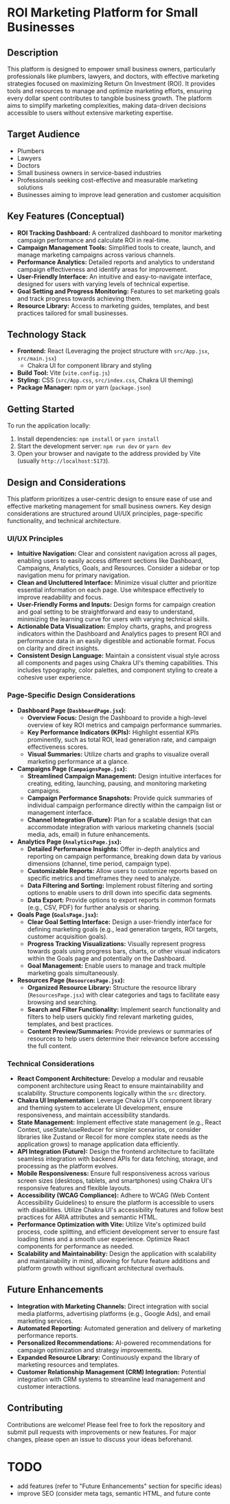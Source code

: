 # ROI Marketing Platform for Small Businesses

## Description

This platform is designed to empower small business owners, particularly professionals like plumbers, lawyers, and doctors, with effective marketing strategies focused on maximizing Return On Investment (ROI). It provides tools and resources to manage and optimize marketing efforts, ensuring every dollar spent contributes to tangible business growth. The platform aims to simplify marketing complexities, making data-driven decisions accessible to users without extensive marketing expertise.

## Target Audience

- Plumbers
- Lawyers
- Doctors
- Small business owners in service-based industries
- Professionals seeking cost-effective and measurable marketing solutions
- Businesses aiming to improve lead generation and customer acquisition

## Key Features (Conceptual)

- **ROI Tracking Dashboard:** A centralized dashboard to monitor marketing campaign performance and calculate ROI in real-time.
- **Campaign Management Tools:** Simplified tools to create, launch, and manage marketing campaigns across various channels.
- **Performance Analytics:** Detailed reports and analytics to understand campaign effectiveness and identify areas for improvement.
- **User-Friendly Interface:** An intuitive and easy-to-navigate interface, designed for users with varying levels of technical expertise.
- **Goal Setting and Progress Monitoring:** Features to set marketing goals and track progress towards achieving them.
- **Resource Library:** Access to marketing guides, templates, and best practices tailored for small businesses.

## Technology Stack

- **Frontend:** React (Leveraging the project structure with `src/App.jsx`, `src/main.jsx`)
    - Chakra UI for component library and styling
- **Build Tool:** Vite (`vite.config.js`)
- **Styling:** CSS (`src/App.css`, `src/index.css`, Chakra UI theming)
- **Package Manager:** npm or yarn (`package.json`)

## Getting Started

To run the application locally:

1.  Install dependencies: `npm install` or `yarn install`
2.  Start the development server: `npm run dev` or `yarn dev`
3.  Open your browser and navigate to the address provided by Vite (usually `http://localhost:5173`).

## Design and Considerations

This platform prioritizes a user-centric design to ensure ease of use and effective marketing management for small business owners. Key design considerations are structured around UI/UX principles, page-specific functionality, and technical architecture.

### UI/UX Principles

- **Intuitive Navigation:** Clear and consistent navigation across all pages, enabling users to easily access different sections like Dashboard, Campaigns, Analytics, Goals, and Resources. Consider a sidebar or top navigation menu for primary navigation.
- **Clean and Uncluttered Interface:** Minimize visual clutter and prioritize essential information on each page. Use whitespace effectively to improve readability and focus.
- **User-Friendly Forms and Inputs:** Design forms for campaign creation and goal setting to be straightforward and easy to understand, minimizing the learning curve for users with varying technical skills.
- **Actionable Data Visualization:** Employ charts, graphs, and progress indicators within the Dashboard and Analytics pages to present ROI and performance data in an easily digestible and actionable format. Focus on clarity and direct insights.
- **Consistent Design Language:** Maintain a consistent visual style across all components and pages using Chakra UI's theming capabilities. This includes typography, color palettes, and component styling to create a cohesive user experience.

### Page-Specific Design Considerations

- **Dashboard Page (`DashboardPage.jsx`):**
    - **Overview Focus:** Design the Dashboard to provide a high-level overview of key ROI metrics and campaign performance summaries.
    - **Key Performance Indicators (KPIs):** Highlight essential KPIs prominently, such as total ROI, lead generation rate, and campaign effectiveness scores.
    - **Visual Summaries:** Utilize charts and graphs to visualize overall marketing performance at a glance.
- **Campaigns Page (`CampaignsPage.jsx`):**
    - **Streamlined Campaign Management:** Design intuitive interfaces for creating, editing, launching, pausing, and monitoring marketing campaigns.
    - **Campaign Performance Snapshots:** Provide quick summaries of individual campaign performance directly within the campaign list or management interface.
    - **Channel Integration (Future):** Plan for a scalable design that can accommodate integration with various marketing channels (social media, ads, email) in future enhancements.
- **Analytics Page (`AnalyticsPage.jsx`):**
    - **Detailed Performance Insights:** Offer in-depth analytics and reporting on campaign performance, breaking down data by various dimensions (channel, time period, campaign type).
    - **Customizable Reports:** Allow users to customize reports based on specific metrics and timeframes they need to analyze.
    - **Data Filtering and Sorting:** Implement robust filtering and sorting options to enable users to drill down into specific data segments.
    - **Data Export:** Provide options to export reports in common formats (e.g., CSV, PDF) for further analysis or sharing.
- **Goals Page (`GoalsPage.jsx`):**
    - **Clear Goal Setting Interface:** Design a user-friendly interface for defining marketing goals (e.g., lead generation targets, ROI targets, customer acquisition goals).
    - **Progress Tracking Visualizations:** Visually represent progress towards goals using progress bars, charts, or other visual indicators within the Goals page and potentially on the Dashboard.
    - **Goal Management:** Enable users to manage and track multiple marketing goals simultaneously.
- **Resources Page (`ResourcesPage.jsx`):**
    - **Organized Resource Library:** Structure the resource library (`ResourcesPage.jsx`) with clear categories and tags to facilitate easy browsing and searching.
    - **Search and Filter Functionality:** Implement search functionality and filters to help users quickly find relevant marketing guides, templates, and best practices.
    - **Content Preview/Summaries:** Provide previews or summaries of resources to help users determine their relevance before accessing the full content.

### Technical Considerations

- **React Component Architecture:** Develop a modular and reusable component architecture using React to ensure maintainability and scalability. Structure components logically within the `src` directory.
- **Chakra UI Implementation:** Leverage Chakra UI's component library and theming system to accelerate UI development, ensure responsiveness, and maintain accessibility standards.
- **State Management:** Implement effective state management (e.g., React Context, useState/useReducer for simpler scenarios, or consider libraries like Zustand or Recoil for more complex state needs as the application grows) to manage application data efficiently.
- **API Integration (Future):** Design the frontend architecture to facilitate seamless integration with backend APIs for data fetching, storage, and processing as the platform evolves.
- **Mobile Responsiveness:** Ensure full responsiveness across various screen sizes (desktops, tablets, and smartphones) using Chakra UI's responsive features and flexible layouts.
- **Accessibility (WCAG Compliance):** Adhere to WCAG (Web Content Accessibility Guidelines) to ensure the platform is accessible to users with disabilities. Utilize Chakra UI's accessibility features and follow best practices for ARIA attributes and semantic HTML.
- **Performance Optimization with Vite:** Utilize Vite's optimized build process, code splitting, and efficient development server to ensure fast loading times and a smooth user experience. Optimize React components for performance as needed.
- **Scalability and Maintainability:** Design the application with scalability and maintainability in mind, allowing for future feature additions and platform growth without significant architectural overhauls.

## Future Enhancements

- **Integration with Marketing Channels:** Direct integration with social media platforms, advertising platforms (e.g., Google Ads), and email marketing services.
- **Automated Reporting:** Automated generation and delivery of marketing performance reports.
- **Personalized Recommendations:** AI-powered recommendations for campaign optimization and strategy improvements.
- **Expanded Resource Library:** Continuously expand the library of marketing resources and templates.
- **Customer Relationship Management (CRM) Integration:** Potential integration with CRM systems to streamline lead management and customer interactions.

## Contributing

Contributions are welcome! Please feel free to fork the repository and submit pull requests with improvements or new features. For major changes, please open an issue to discuss your ideas beforehand.

# TODO

- add features (refer to "Future Enhancements" section for specific ideas)
- improve SEO (consider meta tags, semantic HTML, and future conte
